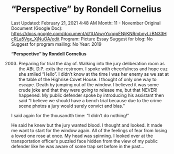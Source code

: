 # “Perspective” by Rondell Cornelius

Last Updated: February 21, 2021 4:48 AM
Month: 11 - November
Original Document (Google Doc): https://docs.google.com/document/d/1UAiwyYcqqpENljKNRmbnyLzBN33HcRLa5Vgx_XjNuOA/edit
Program: Picture Essay
Suggest for blog: No
Suggest for program mailing: No
Year: 2019

**“Perspective” by Rondell Cornelius**

2003. Preparing for trial the day of. Walking into the jury deliberation room as the ABt. D.P. exits the restroom. I spoke with cheerfulness and hope cuz she smiled “Hello”. I didn’t know at the time I was her enemy as we sat at the table of the Highrise Covet House. I thought of only one way to escape. Death by jumping out of the window. I believed it was some crude joke and that they were going to release me, but that NEVER! happened. My public defender spoke by introducing his assistant then said “I believe we should have a bench trial because due to the crime scene photos a jury would surely convict and bias.”

I said again for the thousandth time: “I didn’t do nothing!”

He said he knew but the jury wanted blood. I thought and looked. It made me want to start for the window again. All of the feelings of fear from losing a loved one rose at once. My head was spinning. I looked over at the transportation officer’s puzzled face hidden from the view of my public defender like he was aware of some trap set before in the past…